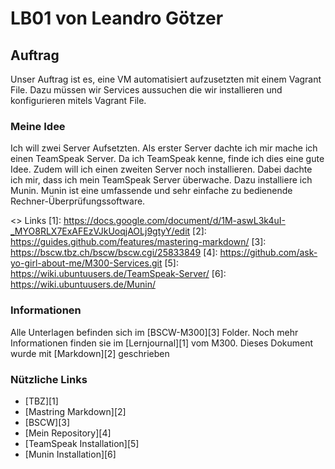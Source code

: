 # LB01 von Leandro Götzer

## Auftrag
Unser Auftrag ist es, eine VM automatisiert aufzusetzten mit einem Vagrant File.
Dazu müssen wir Services aussuchen die wir installieren und konfigurieren mitels Vagrant File.

### Meine Idee
Ich will zwei Server Aufsetzten.
Als erster Server dachte ich mir mache ich einen TeamSpeak Server.
Da ich TeamSpeak kenne, finde ich dies eine gute Idee.
Zudem will ich einen zweiten Server noch installieren.
Dabei dachte ich mir, dass ich mein TeamSpeak Server überwache.
Dazu installiere ich Munin. Munin ist eine umfassende und sehr einfache zu bedienende Rechner-Überprüfungssoftware.

<> Links
[1]: https://docs.google.com/document/d/1M-aswL3k4uI-_MYO8RLX7ExAFEzVJkUoqjAOLj9gtyY/edit
[2]: https://guides.github.com/features/mastering-markdown/
[3]: https://bscw.tbz.ch/bscw/bscw.cgi/25833849
[4]: https://github.com/ask-yo-girl-about-me/M300-Services.git
[5]: https://wiki.ubuntuusers.de/TeamSpeak-Server/
[6]: https://wiki.ubuntuusers.de/Munin/

### Informationen
Alle Unterlagen befinden sich im [BSCW-M300][3] Folder. Noch mehr Informationen finden sie im [Lernjournal][1] vom M300.
Dieses Dokument wurde mit [Markdown][2] geschrieben

### Nützliche Links
* [TBZ][1]
* [Mastring Markdown][2]
* [BSCW][3]
* [Mein Repository][4]
* [TeamSpeak Installation][5]
* [Munin Installation][6]
